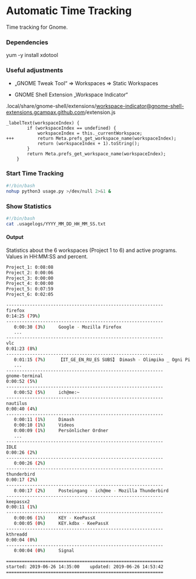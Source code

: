 # Automatic Time Tracking

Time tracking for Gnome.

### Dependencies

yum -y install xdotool

### Useful adjustments

- „GNOME Tweak Tool“ => Workspaces => Static Workspaces

- GNOME Shell Extension „Workspace Indicator“

.local/share/gnome-shell/extensions/workspace-indicator@gnome-shell-extensions.gcampax.github.com/extension.js
```
_labelText(workspaceIndex) {
        if (workspaceIndex == undefined) {
            workspaceIndex = this._currentWorkspace;
+++         return Meta.prefs_get_workspace_name(workspaceIndex);
            return (workspaceIndex + 1).toString();
        }
        return Meta.prefs_get_workspace_name(workspaceIndex);
    }
```

### Start Time Tracking
```bash
#!/bin/bash
nohup python3 usage.py >/dev/null 2>&1 &
```

### Show Statistics
```bash
#!/bin/bash
cat .usagelogs/YYYY_MM_DD_HH_MM_SS.txt
```

#### Output
Statistics about the 6 workspaces (Project 1 to 6) and active programs. Values in HH:MM:SS and percent.
```bash
Project_1: 0:08:08
Project_2: 0:00:06
Project_3: 0:00:00
Project_4: 0:00:00
Project_5: 0:07:59
Project_6: 0:02:05

------------------------------------------------------------
firefox
0:14:25 (79%)
------------------------------------------------------------
   0:00:30 (3%)     Google - Mozilla Firefox
   ...
------------------------------------------------------------
vlc
0:01:23 (8%)
------------------------------------------------------------
   0:01:15 (7%)     【IT_GE_EN_RU_ES SUBS】 Dimash - Olimpiko _ Ogni Pietra (Minsk, 21.06.2019)-eiLhcmO_RFk.mp4 - VLC media player
   ...
------------------------------------------------------------
gnome-terminal
0:00:52 (5%)
------------------------------------------------------------
   0:00:52 (5%)     ich@me:~
------------------------------------------------------------
nautilus
0:00:40 (4%)
------------------------------------------------------------
   0:00:11 (1%)     Dimash
   0:00:10 (1%)     Videos
   0:00:09 (1%)     Persönlicher Ordner
   ...
------------------------------------------------------------
IDLE
0:00:26 (2%)
------------------------------------------------------------
   0:00:26 (2%)     
------------------------------------------------------------
thunderbird
0:00:17 (2%)
------------------------------------------------------------
   0:00:17 (2%)     Posteingang - ich@me - Mozilla Thunderbird
------------------------------------------------------------
keepassx2
0:00:11 (1%)
------------------------------------------------------------
   0:00:06 (1%)     KEY - KeePassX
   0:00:05 (0%)     KEY.kdbx - KeePassX
------------------------------------------------------------
kthreadd
0:00:04 (0%)
------------------------------------------------------------
   0:00:04 (0%)     Signal

============================================================
started: 2019-06-26 14:35:00	updated: 2019-06-26 14:53:42
============================================================
```

